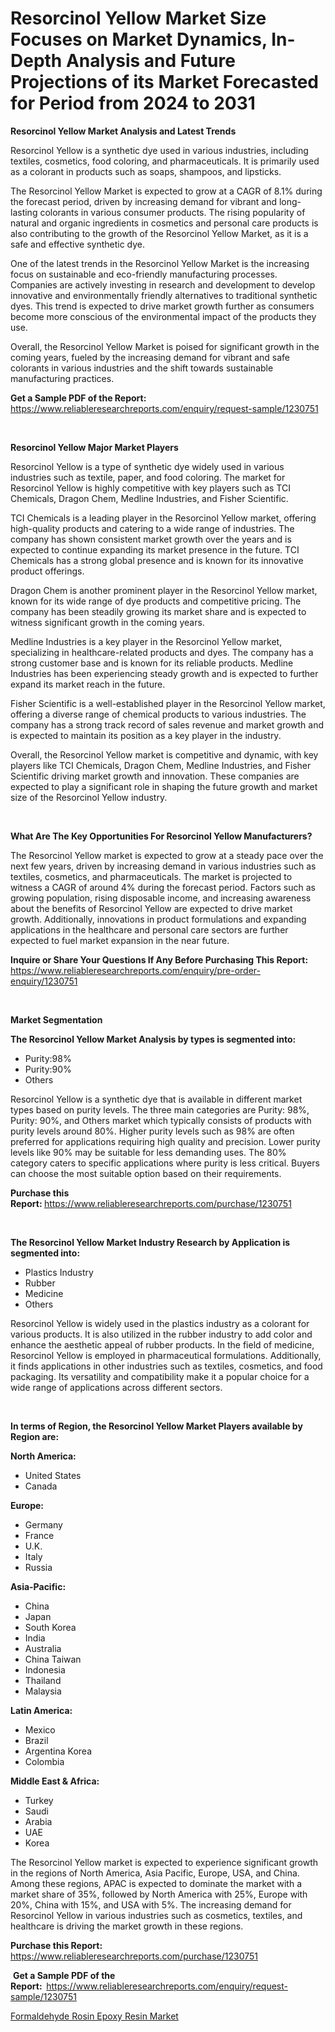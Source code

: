 <p><h1>Resorcinol Yellow Market Size Focuses on Market Dynamics, In-Depth Analysis and Future Projections of its Market Forecasted for Period from 2024 to 2031</h1></p><p><strong>Resorcinol Yellow Market Analysis and Latest Trends</strong></p>
<p><p>Resorcinol Yellow is a synthetic dye used in various industries, including textiles, cosmetics, food coloring, and pharmaceuticals. It is primarily used as a colorant in products such as soaps, shampoos, and lipsticks.</p><p>The Resorcinol Yellow Market is expected to grow at a CAGR of 8.1% during the forecast period, driven by increasing demand for vibrant and long-lasting colorants in various consumer products. The rising popularity of natural and organic ingredients in cosmetics and personal care products is also contributing to the growth of the Resorcinol Yellow Market, as it is a safe and effective synthetic dye.</p><p>One of the latest trends in the Resorcinol Yellow Market is the increasing focus on sustainable and eco-friendly manufacturing processes. Companies are actively investing in research and development to develop innovative and environmentally friendly alternatives to traditional synthetic dyes. This trend is expected to drive market growth further as consumers become more conscious of the environmental impact of the products they use.</p><p>Overall, the Resorcinol Yellow Market is poised for significant growth in the coming years, fueled by the increasing demand for vibrant and safe colorants in various industries and the shift towards sustainable manufacturing practices.</p></p>
<p><strong>Get a Sample PDF of the Report:&nbsp;</strong> <a href="https://www.reliableresearchreports.com/enquiry/request-sample/1230751">https://www.reliableresearchreports.com/enquiry/request-sample/1230751</a></p>
<p>&nbsp;</p>
<p><strong>Resorcinol Yellow Major Market Players</strong></p>
<p><p>Resorcinol Yellow is a type of synthetic dye widely used in various industries such as textile, paper, and food coloring. The market for Resorcinol Yellow is highly competitive with key players such as TCI Chemicals, Dragon Chem, Medline Industries, and Fisher Scientific.</p><p>TCI Chemicals is a leading player in the Resorcinol Yellow market, offering high-quality products and catering to a wide range of industries. The company has shown consistent market growth over the years and is expected to continue expanding its market presence in the future. TCI Chemicals has a strong global presence and is known for its innovative product offerings.</p><p>Dragon Chem is another prominent player in the Resorcinol Yellow market, known for its wide range of dye products and competitive pricing. The company has been steadily growing its market share and is expected to witness significant growth in the coming years.</p><p>Medline Industries is a key player in the Resorcinol Yellow market, specializing in healthcare-related products and dyes. The company has a strong customer base and is known for its reliable products. Medline Industries has been experiencing steady growth and is expected to further expand its market reach in the future.</p><p>Fisher Scientific is a well-established player in the Resorcinol Yellow market, offering a diverse range of chemical products to various industries. The company has a strong track record of sales revenue and market growth and is expected to maintain its position as a key player in the industry.</p><p>Overall, the Resorcinol Yellow market is competitive and dynamic, with key players like TCI Chemicals, Dragon Chem, Medline Industries, and Fisher Scientific driving market growth and innovation. These companies are expected to play a significant role in shaping the future growth and market size of the Resorcinol Yellow industry.</p></p>
<p>&nbsp;</p>
<p><strong>What Are The Key Opportunities For Resorcinol Yellow Manufacturers?</strong></p>
<p><p>The Resorcinol Yellow market is expected to grow at a steady pace over the next few years, driven by increasing demand in various industries such as textiles, cosmetics, and pharmaceuticals. The market is projected to witness a CAGR of around 4% during the forecast period. Factors such as growing population, rising disposable income, and increasing awareness about the benefits of Resorcinol Yellow are expected to drive market growth. Additionally, innovations in product formulations and expanding applications in the healthcare and personal care sectors are further expected to fuel market expansion in the near future.</p></p>
<p><strong>Inquire or Share Your Questions If Any Before Purchasing This Report:</strong> <a href="https://www.reliableresearchreports.com/enquiry/pre-order-enquiry/1230751">https://www.reliableresearchreports.com/enquiry/pre-order-enquiry/1230751</a></p>
<p>&nbsp;</p>
<p><strong>Market Segmentation</strong></p>
<p><strong>The Resorcinol Yellow Market Analysis by types is segmented into:</strong></p>
<p><ul><li>Purity:98%</li><li>Purity:90%</li><li>Others</li></ul></p>
<p><p>Resorcinol Yellow is a synthetic dye that is available in different market types based on purity levels. The three main categories are Purity: 98%, Purity: 90%, and Others market which typically consists of products with purity levels around 80%. Higher purity levels such as 98% are often preferred for applications requiring high quality and precision. Lower purity levels like 90% may be suitable for less demanding uses. The 80% category caters to specific applications where purity is less critical. Buyers can choose the most suitable option based on their requirements.</p></p>
<p><strong>Purchase this Report:&nbsp;</strong><a href="https://www.reliableresearchreports.com/purchase/1230751">https://www.reliableresearchreports.com/purchase/1230751</a></p>
<p>&nbsp;</p>
<p><strong>The Resorcinol Yellow Market Industry Research by Application is segmented into:</strong></p>
<p><ul><li>Plastics Industry</li><li>Rubber</li><li>Medicine</li><li>Others</li></ul></p>
<p><p>Resorcinol Yellow is widely used in the plastics industry as a colorant for various products. It is also utilized in the rubber industry to add color and enhance the aesthetic appeal of rubber products. In the field of medicine, Resorcinol Yellow is employed in pharmaceutical formulations. Additionally, it finds applications in other industries such as textiles, cosmetics, and food packaging. Its versatility and compatibility make it a popular choice for a wide range of applications across different sectors.</p></p>
<p>&nbsp;</p>
<p><strong>In terms of Region, the Resorcinol Yellow Market Players available by Region are:</strong></p>
<p>
    <p> <strong> North America: </strong>
        <ul>
            <li>United States</li>
            <li>Canada</li>
        </ul>
        </p> 
    <p> <strong> Europe: </strong>
        <ul>
            <li>Germany</li>
            <li>France</li>
            <li>U.K.</li>
            <li>Italy</li>
            <li>Russia</li>
        </ul>
        </p> 
    <p> <strong> Asia-Pacific: </strong>
        <ul>
            <li>China</li>
            <li>Japan</li>
            <li>South Korea</li>
            <li>India</li>
            <li>Australia</li>
            <li>China Taiwan</li>
            <li>Indonesia</li>
            <li>Thailand</li>
            <li>Malaysia</li>
        </ul>
        </p> 
    <p> <strong> Latin America: </strong>
        <ul>
            <li>Mexico</li>
            <li>Brazil</li>
            <li>Argentina Korea</li>
            <li>Colombia</li>
        </ul>
        </p> 
    <p> <strong> Middle East & Africa: </strong>
        <ul>
            <li>Turkey</li>
            <li>Saudi</li>
            <li>Arabia</li>
            <li>UAE</li>
            <li>Korea</li>
        </ul>
    </p>
    </p>
<p><p>The Resorcinol Yellow market is expected to experience significant growth in the regions of North America, Asia Pacific, Europe, USA, and China. Among these regions, APAC is expected to dominate the market with a market share of 35%, followed by North America with 25%, Europe with 20%, China with 15%, and USA with 5%. The increasing demand for Resorcinol Yellow in various industries such as cosmetics, textiles, and healthcare is driving the market growth in these regions.</p></p>
<p><strong>Purchase this Report: </strong><a href="https://www.reliableresearchreports.com/purchase/1230751">https://www.reliableresearchreports.com/purchase/1230751</a></p>
<p>&nbsp;<strong>Get a Sample PDF of the Report:&nbsp;&nbsp;</strong><a href="https://www.reliableresearchreports.com/enquiry/request-sample/1230751">https://www.reliableresearchreports.com/enquiry/request-sample/1230751</a></p>
<p><strong></strong></p>
<p><p><a href="https://github.com/Angelnienowdseej3e45z3p8c/Market-Research-Report-List-1/blob/main/formaldehyde-rosin-epoxy-resin-market.md">Formaldehyde Rosin Epoxy Resin Market</a></p></p>
